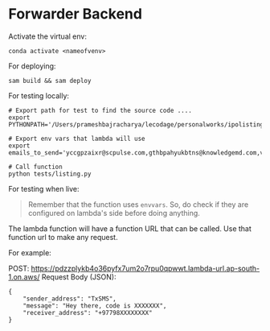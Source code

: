# Forwarder Backend 

Activate the virtual env:
```
conda activate <nameofvenv>
```

For deploying:

```
sam build && sam deploy
```

For testing locally:

```
# Export path for test to find the source code ....
export PYTHONPATH='/Users/prameshbajracharya/lecodage/personalworks/ipolisting'

# Export env vars that lambda will use
export emails_to_send='yccgpzaixr@scpulse.com,gthbpahyukbtns@knowledgemd.com,vyorwfydebrn@knowledgemd.com'

# Call function
python tests/listing.py
```

For testing when live:

> Remember that the function uses `envvars`. So, do check if they are configured on lambda's side before doing anything.

The lambda function will have a function URL that can be called. Use that function url to make any request.

For example:

POST: https://pdzzplykb4o36pyfx7um2o7rpu0qpwwt.lambda-url.ap-south-1.on.aws/
Request Body (JSON):
```
{
    "sender_address": "TxSMS",
    "message": "Hey there, code is XXXXXXX",
    "receiver_address": "+97798XXXXXXXX"
}
```
